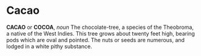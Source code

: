 # Cacao

**CACAO** or **COCOA**, _noun_ The chocolate-tree, a species of the Theobroma, a native of the West Indies. This tree grows about twenty feet high, bearing pods which are oval and pointed. The nuts or seeds are numerous, and lodged in a white pithy substance.